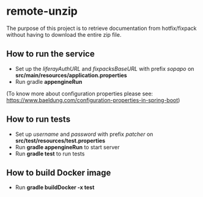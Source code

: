 # remote-unzip
The purpose of this project is to retrieve documentation from hotfix/fixpack without having to download the entire zip file.

## How to run the service
* Set up the *liferayAuthURL* and *fixpacksBaseURL* with prefix *sopapo* on **src/main/resources/application.properties**
* Run gradle **appengineRun**

(To know more about configuration properties please see: https://www.baeldung.com/configuration-properties-in-spring-boot)

## How to run tests
* Set up *username* and *password* with prefix *patcher* on **src/test/resources/test.properties**
* Run **gradle appengineRun** to start server
* Run **gradle test** to run tests

## How to build Docker image
* Run **gradle buildDocker -x test**
